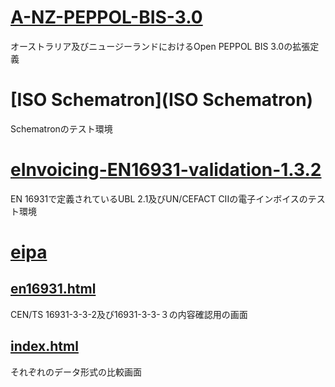 # [A-NZ-PEPPOL-BIS-3.0](A-NZ-PEPPOL-BIS-3.0)
オーストラリア及びニュージーランドにおけるOpen PEPPOL BIS 3.0の拡張定義

# [ISO Schematron](ISO Schematron)
Schematronのテスト環境

# [eInvoicing-EN16931-validation-1.3.2](eInvoicing-EN16931-validation-1.3.2)
EN 16931で定義されているUBL 2.1及びUN/CEFACT CIIの電子インボイスのテスト環境

# [eipa](eipa)
## [en16931.html](https://www.wuwei.space/eipa/en16931.html)
CEN/TS 16931-3-3-2及び16931-3-3-３の内容確認用の画面  

## [index.html](https://www.wuwei.space/eipa/index.html)
それぞれのデータ形式の比較画面  
